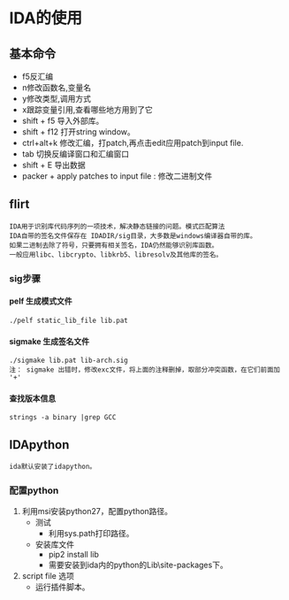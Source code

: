 # IDA的使用  
## 基本命令  
- f5反汇编  
- n修改函数名,变量名  
- y修改类型,调用方式
- x跟踪变量引用,查看哪些地方用到了它  
- shift + f5 导入外部库。  
- shift + f12 打开string window。  
- ctrl+alt+k 修改汇编，打patch,再点击edit应用patch到input file.  
- tab 切换反编译窗口和汇编窗口
- shift + E 导出数据
- packer + apply patches to input file : 修改二进制文件

## flirt  
	IDA用于识别库代码序列的一项技术，解决静态链接的问题。模式匹配算法  
	IDA自带的签名文件保存在 IDADIR/sig目录，大多数是windows编译器自带的库。  
	如果二进制去除了符号，只要拥有相关签名，IDA仍然能够识别库函数。  
	一般应用libc、libcrypto、libkrb5、libresolv及其他库的签名。  
### sig步骤  
#### pelf 生成模式文件  
	./pelf static_lib_file lib.pat  
#### sigmake 生成签名文件  
	./sigmake lib.pat lib-arch.sig  
	注： sigmake 出错时，修改exc文件，将上面的注释删掉，取部分冲突函数，在它们前面加 '+'  
#### 查找版本信息  
	strings -a binary |grep GCC  

## IDApython
	ida默认安装了idapython。
### 配置python
1. 利用msi安装python27，配置python路径。
	* 测试
		* 利用sys.path打印路径。
	* 安装库文件
		* pip2 install lib
		* 需要安装到ida内的python的Lib\site-packages下。
2. script file 选项
	* 运行插件脚本。
